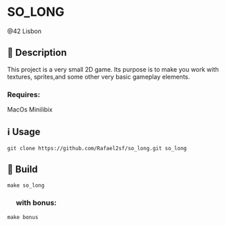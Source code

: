 # SO_LONG

@42 Lisbon

## 📝 Description

This project is a very small 2D game. Its purpose is to make you work with textures, sprites,and some other very basic gameplay elements.

### Requires:
  MacOs 
  Minilibix

## ℹ️ Usage

~~~git
git clone https://github.com/Rafael2sf/so_long.git so_long
~~~

## 🔨 Build

~~~c
make so_long
~~~

### &emsp; with bonus:

~~~c
make bonus
~~~

</br>
